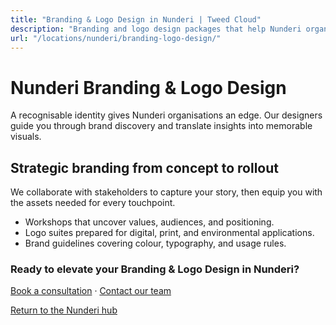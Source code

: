 ```yaml
---
title: "Branding & Logo Design in Nunderi | Tweed Cloud"
description: "Branding and logo design packages that help Nunderi organisations stand out."
url: "/locations/nunderi/branding-logo-design/"
---
```


# Nunderi Branding & Logo Design

A recognisable identity gives Nunderi organisations an edge. Our designers guide you through brand discovery and translate insights into memorable visuals.

## Strategic branding from concept to rollout

We collaborate with stakeholders to capture your story, then equip you with the assets needed for every touchpoint.

- Workshops that uncover values, audiences, and positioning.
- Logo suites prepared for digital, print, and environmental applications.
- Brand guidelines covering colour, typography, and usage rules.

### Ready to elevate your Branding & Logo Design in Nunderi?

[Book a consultation](/consultation/) · [Contact our team](/contact/)

[Return to the Nunderi hub](/locations/nunderi/)
